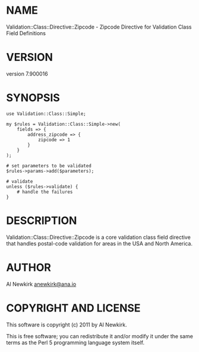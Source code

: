 # NAME

Validation::Class::Directive::Zipcode - Zipcode Directive for Validation Class Field Definitions

# VERSION

version 7.900016

# SYNOPSIS

    use Validation::Class::Simple;

    my $rules = Validation::Class::Simple->new(
        fields => {
            address_zipcode => {
                zipcode => 1
            }
        }
    );

    # set parameters to be validated
    $rules->params->add($parameters);

    # validate
    unless ($rules->validate) {
        # handle the failures
    }

# DESCRIPTION

Validation::Class::Directive::Zipcode is a core validation class field directive
that handles postal-code validation for areas in the USA and North America.

# AUTHOR

Al Newkirk <anewkirk@ana.io>

# COPYRIGHT AND LICENSE

This software is copyright (c) 2011 by Al Newkirk.

This is free software; you can redistribute it and/or modify it under
the same terms as the Perl 5 programming language system itself.
